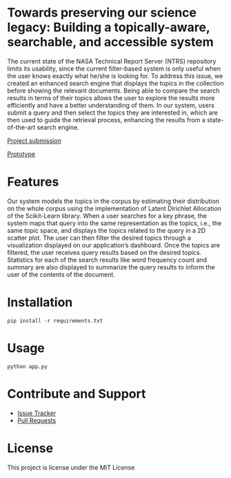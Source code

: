 # Towards preserving our science legacy: Building a topically-aware, searchable, and accessible system

The current state of the NASA Technical Report Server (NTRS) repository limits its usability, since the current filter-based system is only useful when the user knows exactly what he/she is looking for. To address this issue, we created an enhanced search engine that displays the topics in the collection before showing the relevant documents. Being able to compare the search results in terms of their topics allows the user to explore the results more efficiently and have a better understanding of them. In our system, users submit a query and then select the topics they are interested in, which are then used to guide the retrieval process, enhancing the results from a state-of-the-art search engine.

[Project submission](https://2022.spaceappschallenge.org/challenges/2022-challenges/science-legacy/teams/fiona/project)

[Prototype](http://fionaai.earth:37639/)

# Features

Our system models the topics in the corpus by estimating their distribution on the whole corpus using the implementation of Latent Dirichlet Allocation of the Scikit-Learn library. When a user searches for a key phrase, the system maps that query into the same representation as the topics, i.e., the same topic space, and displays the topics related to the query in a 2D scatter plot. The user can then filter the desired topics through a visualization displayed on our application’s dashboard. Once the topics are filtered, the user receives query results based on the desired topics. Statistics for each of the search results like word frequency count and summary are also displayed to summarize the query results to inform the user of the contents of the document.

# Installation

    pip install -r requirements.txt
    
# Usage

    python app.py

# Contribute and Support

- [Issue Tracker](https://github.com/hurricane-fiona/nasa/issues)
- [Pull Requests](https://github.com/hurricane-fiona/nasa/pulls)

# License

This project is license under the MIT License
